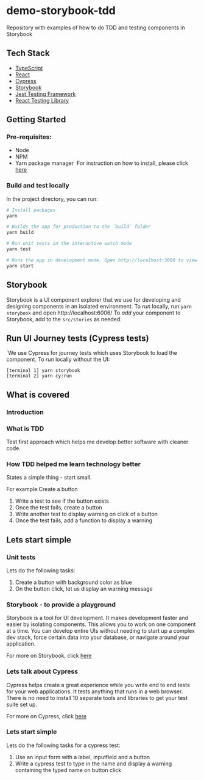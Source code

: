 # demo-storybook-tdd

Repository with examples of how to do TDD and testing components in Storybook

## Tech Stack 

- [TypeScript](https://www.typescriptlang.org/)
- [React](https://reactjs.org/)
- [Cypress](https://www.cypress.io/)
- [Storybook](https://storybook.js.org/docs/react/get-started/introduction)
- [Jest Testing Framework](https://jestjs.io/)
- [React Testing Library](https://testing-library.com/docs/react-testing-library/intro/)

## Getting Started

### Pre-requisites:

- Node
- NPM
- Yarn package manager
   For instruction on how to install, please click [here](https://itsromiljain.medium.com/the-best-way-to-install-node-js-npm-and-yarn-on-mac-osx-4d8a8544987a)

### Build and test locally

In the project directory, you can run:

```sh
# Install packages
yarn

# Builds the app for production to the `build` folder
yarn build

# Run unit tests in the interactive watch mode
yarn test

# Runs the app in development mode. Open http://localhost:3000 to view it in the browser.
yarn start
```

## Storybook

Storybook is a UI component explorer that we use for developing and designing components in an isolated environment.
To _run_ locally, run `yarn storybook` and open http://localhost:6006/
To _add_ your component to Storybook, add to the `src/stories` as needed.

## Run UI Journey tests (Cypress tests)

`We use Cypress for journey tests which uses Storybook to load the component.
To _run_ locally without the UI:

```
[terminal 1] yarn storybook
[terminal 2] yarn cy:run
```

## What is covered

### Introduction 

### What is TDD

Test first approach which helps me develop better software with cleaner code.

### How TDD helped me learn technology better

States a simple thing - start small.

For example:Create a button

1. Write a test to see if the button exists
2. Once the test fails, create a button
3. Write another test to display warning on click of a button
4. Once the test fails, add a function to display a warning

## Lets start simple

### Unit tests

Lets do the following tasks:

1. Create a button with background color as blue
2. On the button click, let us display an warning message

### Storybook - to provide a playground

Storybook is a tool for UI development. It makes development faster and easier by isolating components.
This allows you to work on one component at a time. You can develop entire UIs without needing to start up a complex dev stack, force certain data into your database, or navigate around your application.

For more on Storybook, click [here](https://storybook.js.org/docs/react/get-started/introduction)

### Lets talk about Cypress

Cypress helps create a great experience while you write end to end tests for your web applications.
It tests anything that runs in a web browser. There is no need to install 10 separate tools and libraries to get your test suite set up.

For more on Cypress, click [here](https://www.cypress.io/how-it-works)

### Lets start simple 

Lets do the following tasks for a cypress test:

1. Use an input form with a label, inputfield and a button
2. Write a cypress test to type in the name and display a warning containing the typed name on button click
